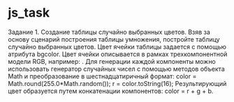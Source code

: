 # js_task
Задание 1. Создание таблицы случайно выбранных цветов. Взяв за основу сценарий построения таблицы умножения, постройте таблицу случайно выбранных цветов. Цвет ячейки таблицы задается с помощью атрибута bgcolor. Цвет ячейки описывается в рамках трехкомпонентной модели RGB, например: <td bgcolor=”#c0a145”>. Для генерации каждой компоненты можно использовать генератор случайных чисел с помощью методов объекта Math и преобразование в шестнадцатиричный формат: color = Math.round(255.0*Math.random());    r = color.toString(16); Результирующий цвет образуется путем конкатенации компонентов:  color = r + g + b.
  
